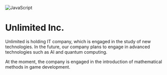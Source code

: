 ![JavaScript](https://img.shields.io/badge/JavaScript-F7DF1E?style=for-the-badge&logo=javascript&logoColor=black)

# Unlimited Inc.

Unlimited is holding IT company, which is engaged in the study of new technologies. In the future, our company plans to engage in advanced technologies such as AI and quantum computing.

At the moment, the company is engaged in the introduction of mathematical methods in game development.
